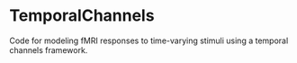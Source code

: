 # TemporalChannels
Code for modeling fMRI responses to time-varying stimuli using a temporal channels framework.
